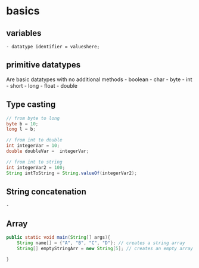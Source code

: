 # basics
## variables
    - datatype identifier = valueshere;

## primitive datatypes
Are basic datatypes with no additional methods
    - boolean
    - char
    - byte
    - int
    - short
    - long
    - float
    - double


## Type casting
```java
// from byte to long
byte b = 10;
long l = b;

// from int to double
int integerVar = 10;
double doubleVar =  integerVar;

// from int to string
int integerVar2 = 100;
String intToString = String.valueOf(integerVar2);
```
## String concatenation
    - 

## Array
```java
public static void main(String[] args){
    String name[] = {"A", "B", "C", "D"}; // creates a string array
	String[] emptyStringArr = new String[5]; // creates an empty array with size of 5 {null, null, null, null, null}

}
```
